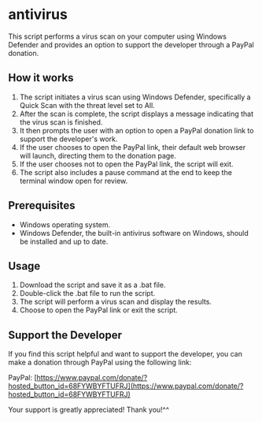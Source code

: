# antivirus

This script performs a virus scan on your computer using Windows Defender and provides an option to support the developer through a PayPal donation.

## How it works

1. The script initiates a virus scan using Windows Defender, specifically a Quick Scan with the threat level set to All.
2. After the scan is complete, the script displays a message indicating that the virus scan is finished.
3. It then prompts the user with an option to open a PayPal donation link to support the developer's work.
4. If the user chooses to open the PayPal link, their default web browser will launch, directing them to the donation page.
5. If the user chooses not to open the PayPal link, the script will exit.
6. The script also includes a pause command at the end to keep the terminal window open for review.

## Prerequisites

- Windows operating system.
- Windows Defender, the built-in antivirus software on Windows, should be installed and up to date.

## Usage

1. Download the script and save it as a .bat file.
2. Double-click the .bat file to run the script.
3. The script will perform a virus scan and display the results.
4. Choose to open the PayPal link or exit the script.

## Support the Developer

If you find this script helpful and want to support the developer, you can make a donation through PayPal using the following link:

PayPal: [https://www.paypal.com/donate/?hosted_button_id=68FYWBYFTUFRJ](https://www.paypal.com/donate/?hosted_button_id=68FYWBYFTUFRJ)

Your support is greatly appreciated! Thank you!^^
